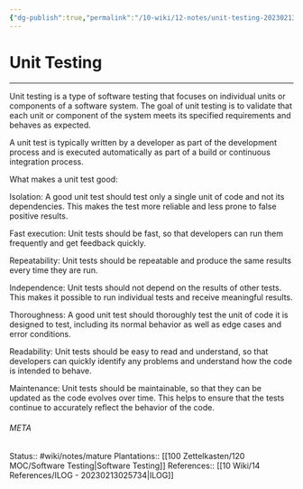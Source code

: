 ```yaml
---
{"dg-publish":true,"permalink":"/10-wiki/12-notes/unit-testing-20230213075906/"}
---
```


# Unit Testing
---
Unit testing is a type of software testing that focuses on individual units or components of a software system. The goal of unit testing is to validate that each unit or component of the system meets its specified requirements and behaves as expected.

A unit test is typically written by a developer as part of the development process and is executed automatically as part of a build or continuous integration process.

What makes a unit test good:

Isolation: A good unit test should test only a single unit of code and not its dependencies. This makes the test more reliable and less prone to false positive results.

Fast execution: Unit tests should be fast, so that developers can run them frequently and get feedback quickly.

Repeatability: Unit tests should be repeatable and produce the same results every time they are run.

Independence: Unit tests should not depend on the results of other tests. This makes it possible to run individual tests and receive meaningful results.

Thoroughness: A good unit test should thoroughly test the unit of code it is designed to test, including its normal behavior as well as edge cases and error conditions.

Readability: Unit tests should be easy to read and understand, so that developers can quickly identify any problems and understand how the code is intended to behave.

Maintenance: Unit tests should be maintainable, so that they can be updated as the code evolves over time. This helps to ensure that the tests continue to accurately reflect the behavior of the code.



###### META
Status:: #wiki/notes/mature 
Plantations:: [[100 Zettelkasten/120 MOC/Software Testing\|Software Testing]]
References:: [[10 Wiki/14 References/ILOG - 20230213025734\|ILOG]]
